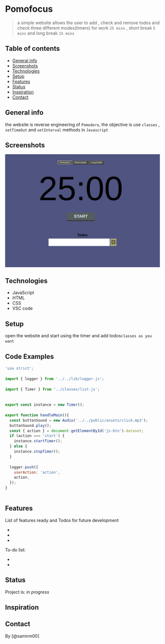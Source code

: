 # Pomofocus

> a simple website allows the user to add , check and remove todos and check three different modes(timers) for work `25 mins` , short break `5 mins` and long break `15 mins`
## Table of contents
* [General info](#general-info)
* [Screenshots](#screenshots)
* [Technologies](#technologies)
* [Setup](#setup)
* [Features](#features)
* [Status](#status)
* [Inspiration](#inspiration)
* [Contact](#contact)

## General info

the website is reverse engineering of `Pomodoro`, the objective is use `classes` , `setTimeOut` and `setInterval` methods in `Javascript`

## Screenshots
![Example screenshot](public/assets/screenShot.png)

## Technologies
* JavaScript
* HTML
* CSS
* VSC code


## Setup
open the website and start using the timer and add todos`classes as you want`

## Code Examples

```js
'use strict';

import { logger } from '../../lib/logger.js';

import { Timer } from '../classes/list.js';


export const instance = new Timer();  

export function handleMain(){
  const buttonSound = new Audio('../../public/assets/click.mp3');
  buttonSound.play();
  const { action } = document.getElementById('js-btn').dataset;
  if (action === 'start') {
    instance.startTimer();
  } else {
    instance.stopTimer();
  }

  logger.push({
    userAction: 'action', 
    action,  
  });
}
  

```


## Features
List of features ready and Todos for future development

* 
* 
* 

To-do list:

* 
* 

## Status
Project is: _in progress_

## Inspiration



## Contact
By [@samirm00] 
